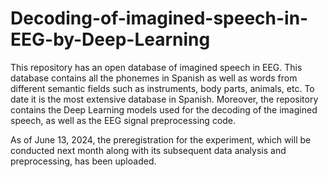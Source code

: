 # Decoding-of-imagined-speech-in-EEG-by-Deep-Learning
This repository has an open database of imagined speech in EEG. This database contains all the phonemes in Spanish as well as words from different semantic fields such as instruments, body parts, animals, etc. To date it is the most extensive database in Spanish. Moreover, the repository contains the Deep Learning models used for the decoding of the imagined speech, as well as the EEG signal preprocessing code. 

As of June 13, 2024, the preregistration for the experiment, which will be conducted next month along with its subsequent data analysis and preprocessing, has been uploaded.
